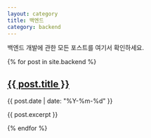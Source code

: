 ```yaml
---
layout: category
title: 백엔드
category: backend
---
```


백엔드 개발에 관한 모든 포스트를 여기서 확인하세요.

{% for post in site.backend %}
  <h2><a href="{{ post.url }}">{{ post.title }}</a></h2>
  <p>{{ post.date | date: "%Y-%m-%d" }}</p>
  <p>{{ post.excerpt }}</p>
{% endfor %}
